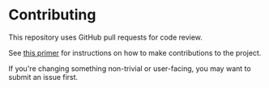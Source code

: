 # Contributing

This repository uses GitHub pull requests for code review.

See [this primer](https://jrfom.com/posts/2017/03/08/a-primer-on-contributing-to-projects-with-git/)
for instructions on how to make contributions to the project.

If you're changing something non-trivial or user-facing, you may want to submit
an issue first.
